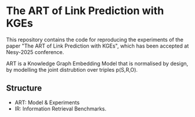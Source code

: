 # The ART of Link Prediction with KGEs
This repository contains the code for reproducing the experiments of the paper "The ART of Link Prediction with KGEs", which has been accepted at Nesy-2025 conference.

ART is a Knowledge Graph Embedding Model that is normalised by design, by modelling the joint distrubtion over triples p(S,R,O). 

## Structure

- ART: Model & Experiments
- IR: Information Retrieval Benchmarks. 
